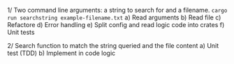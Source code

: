 1/ Two command line arguments: a string to search for and a filename.
`cargo run searchstring example-filename.txt`
    a) Read arguments
    b) Read file
    c) Refactore
    d) Error handling
    e) Split config and read logic code into crates
    f) Unit tests

2/ Search function to match the string queried and the file content
    a) Unit test (TDD)
    b) Implement in code logic
